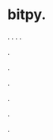# bitpy.
.
.
.
.












.






















































.
























.



























.

















































































.































































.




















































































